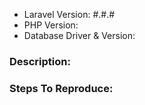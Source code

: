<!--
Please use this issue tracker for reporting Laravel bugs.

If you have need support, please use on the forums:

- https://laracasts.com/discuss 
- https://laravel.io/forum

Alternatively, you may use Slack (https://larachat.co/) or StackOverflow (http://stackoverflow.com/questions/tagged/laravel).

If you would like to propose new Laravel features, please make a pull request or open an issue at https://github.com/laravel/internals/issues.
-->

- Laravel Version: #.#.#
- PHP Version:
- Database Driver & Version:

### Description:


### Steps To Reproduce:
